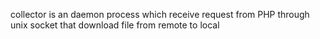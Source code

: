 collector is an daemon process which receive request from PHP through unix socket that  download file from remote to local
